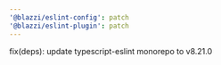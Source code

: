 ```yaml
---
'@blazzi/eslint-config': patch
'@blazzi/eslint-plugin': patch
---
```


fix(deps): update typescript-eslint monorepo to v8.21.0
